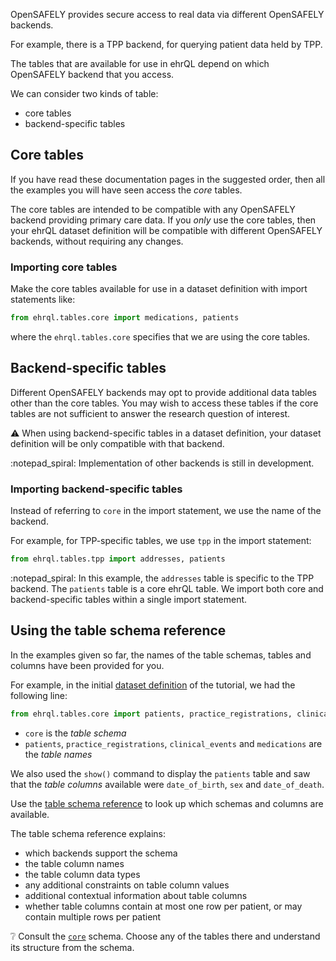 OpenSAFELY provides secure access to real data
via different OpenSAFELY backends.

For example, there is a TPP backend,
for querying patient data held by TPP.

The tables that are available for use in ehrQL
depend on which OpenSAFELY backend that you access.

We can consider two kinds of table:

* core tables
* backend-specific tables

## Core tables

If you have read these documentation pages in the suggested order,
then all the examples you will have seen access the _core_ tables.

The core tables are intended to be compatible with any OpenSAFELY backend providing primary care data.
If you *only* use the core tables,
then your ehrQL dataset definition will be compatible with different OpenSAFELY backends,
without requiring any changes.

### Importing core tables

Make the core tables available for use in a dataset definition
with import statements like:

```python
from ehrql.tables.core import medications, patients
```

where the `ehrql.tables.core` specifies that we are using the core tables.

## Backend-specific tables

Different OpenSAFELY backends may opt to provide additional data tables other than the core tables.
You may wish to access these tables if the core tables are not sufficient
to answer the research question of interest.

:warning: When using backend-specific tables in a dataset definition,
your dataset definition will be only compatible with that backend.

:notepad_spiral: Implementation of other backends is still in development.

### Importing backend-specific tables

Instead of referring to `core` in the import statement,
we use the name of the backend.

For example, for TPP-specific tables,
we use `tpp` in the import statement:

```python
from ehrql.tables.tpp import addresses, patients
```

:notepad_spiral: In this example,
the `addresses` table is specific to the TPP backend.
The `patients` table is a core ehrQL table.
We import both core and backend-specific tables within a single import statement.

## Using the table schema reference

In the examples given so far,
the names of the table schemas, tables and columns
have been provided for you.

For example,
in the initial [dataset definition](../tutorial/working-with-data-with-ehrql/index.md) of the tutorial,
we had the following line:

```python
from ehrql.tables.core import patients, practice_registrations, clinical_events, medications
```

* `core` is the *table schema*
* `patients`, `practice_registrations`, `clinical_events` and `medications` are the *table names*

We also used the `show()` command to display the `patients` table and saw that the *table columns*
available were `date_of_birth`, `sex` and `date_of_death`.

Use the [table schema reference](../reference/schemas.md)
to look up which schemas and columns are available.

The table schema reference explains:

* which backends support the schema
* the table column names
* the table column data types
* any additional constraints on table column values
* additional contextual information about table columns
* whether table columns contain at most one row per patient,
  or may contain multiple rows per patient

:grey_question: Consult the [`core`](../reference/schemas/core.md) schema.
Choose any of the tables there
and understand its structure from the schema.
